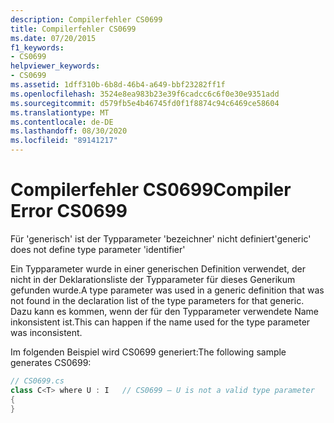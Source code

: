 ```yaml
---
description: Compilerfehler CS0699
title: Compilerfehler CS0699
ms.date: 07/20/2015
f1_keywords:
- CS0699
helpviewer_keywords:
- CS0699
ms.assetid: 1dff310b-6b8d-46b4-a649-bbf23282ff1f
ms.openlocfilehash: 3524e8ea983b23e39f6cadcc6c6f0e30e9351add
ms.sourcegitcommit: d579fb5e4b46745fd0f1f8874c94c6469ce58604
ms.translationtype: MT
ms.contentlocale: de-DE
ms.lasthandoff: 08/30/2020
ms.locfileid: "89141217"
---
```

# <a name="compiler-error-cs0699"></a><span data-ttu-id="b45fb-103">Compilerfehler CS0699</span><span class="sxs-lookup"><span data-stu-id="b45fb-103">Compiler Error CS0699</span></span>
<span data-ttu-id="b45fb-104">Für 'generisch' ist der Typparameter 'bezeichner' nicht definiert</span><span class="sxs-lookup"><span data-stu-id="b45fb-104">'generic' does not define type parameter 'identifier'</span></span>  
  
 <span data-ttu-id="b45fb-105">Ein Typparameter wurde in einer generischen Definition verwendet, der nicht in der Deklarationsliste der Typparameter für dieses Generikum gefunden wurde.</span><span class="sxs-lookup"><span data-stu-id="b45fb-105">A type parameter was used in a generic definition that was not found in the declaration list of the type parameters for that generic.</span></span> <span data-ttu-id="b45fb-106">Dazu kann es kommen, wenn der für den Typparameter verwendete Name inkonsistent ist.</span><span class="sxs-lookup"><span data-stu-id="b45fb-106">This can happen if the name used for the type parameter was inconsistent.</span></span>  
  
 <span data-ttu-id="b45fb-107">Im folgenden Beispiel wird CS0699 generiert:</span><span class="sxs-lookup"><span data-stu-id="b45fb-107">The following sample generates CS0699:</span></span>  
  
```csharp  
// CS0699.cs  
class C<T> where U : I   // CS0699 – U is not a valid type parameter  
{  
}  
```
